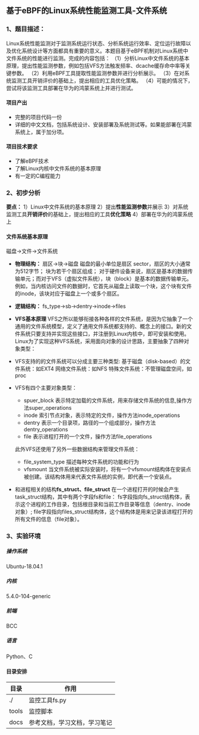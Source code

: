 ## 基于eBPF的Linux系统性能监测工具-文件系统
### 1、题目描述：
Linux系统性能监测对于监测系统运行状态、分析系统运行效率、定位运行故障以及优化系统设计等方面都具有重要的意义。本题目基于eBPF机制对Linux系统中文件系统的性能进行监测。完成的内容包括：
（1）分析Linux中文件系统的基本原理，提出性能监测参数，例如包括VFS方法触发频率、dcache缓存命中率等关键参数。
（2）利用eBPF工具提取性能监测参数并进行分析展示。
（3）在对系统监测工具开销评价的基础上，提出相应的工具优化策略。
（4）可能的情况下，尝试将该监测工具部署在华为的鸿蒙系统上并进行测试。

#### 项目产出
- 完整的项目代码一份
- 详细的中文文档，包括系统设计、安装部署及系统测试等。如果能部署在鸿蒙系统上，属于加分项。

#### 项目技术要求
- 了解eBPF技术
- 了解Linux内核中文件系统的基本原理
- 有一定的C编程能力


### 2、初步分析
**要点：**
1）Linux中文件系统的基本原理
2）提出**性能监测参数**并展示
3）对系统监测工具**开销评价**的基础上，提出相应的工具**优化策略**
4）部署在华为的鸿蒙系统上

#### 文件系统基本原理
磁盘->文件->文件系统

- **物理结构：**
扇区->块->磁盘
磁盘的最小单位是扇区 sector，扇区的大小通常为512字节；
块为若干个扇区组成；
对于硬件设备来说，扇区是基本的数据传输单元；而对于VFS（虚拟文件系统），块（block）是基本的数据传输单元。例如，当内核访问文件的数据时，它首先从磁盘上读取一个块，这个块有文件的inode，该块对应于磁盘上一个或多个扇区。

- **逻辑结构：**
fs_type->sb->dentry->inode->files

- **VFS基本原理**
VFS之所以能够衔接各种各样的文件系统，是因为它抽象了一个通用的文件系统模型，定义了通用文件系统都支持的、概念上的接口。新的文件系统只要支持并实现这些接口，并注册到Linux内核中，即可安装和使用。
Linux为了实现这种VFS系统，采用面向对象的设计思路，主要抽象了四种对象类型：
- VFS支持的的文件系统可以分成主要三种类型:
基于磁盘（disk-based）的文件系统：如EXT4
网络文件系统：如NFS
特殊文件系统：不管理磁盘空间，如proc

- VFS有四个主要对象类型：
    - spuer_block 
表示特定加载的文件系统，用来存储文件系统的信息,操作方法super_operations
    - inode 
索引节点对象，表示特定的文件，操作方法inode_operations
    - dentry 
表示一个目录项，路径的一个组成部分，操作方法dentry_operations
    - file 
表示进程打开的一个文件，操作方法file_operations

    此外VFS还使用了另外一些数据结构来管理文件系统：
    - file_system_type
描述每种文件系统的功能和行为
    - vfsmount
当文件系统被实际安装时，将有一个vfsmount结构体在安装点被创建。该结构体用来代表文件系统的实例，即代表一个安装点。

- 和进程相关的结构**fs_struct、file_struct**
在一个进程打开的时候会产生task_struct结构，其中有两个字段fs和file：
fs字段指向fs_struct结构体，表示这个进程的工作目录，包括根目录和当前工作目录等信息（dentry、inode对象）;
file字段指向files_struct结构体，这个结构体是用来记录该进程打开的所有文件的信息（file对象）。

### 3、实验环境
##### 操作系统
Ubuntu-18.04.1
##### 内核
5.4.0-104-generic
##### 前端
BCC
##### 语言
Python、C
#### 目录安排
|目录|作用|
|---|---|
./|监控工具fs.py
tools|监控脚本
docs|参考文档，学习文档，学习笔记